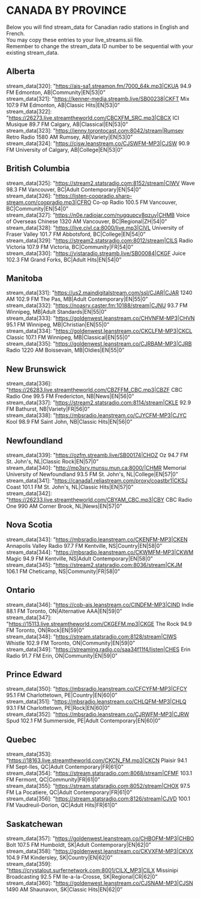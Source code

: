 # CANADA BY PROVINCE
Below you will find stream_data for Canadian radio stations in English and French.  
You may copy these entries to your live_streams.sii file.  
Remember to change the stream_data ID number to be sequential with your existing stream_data.  
## Alberta
 stream_data[320]: "https://ais-sa1.streamon.fm/7000_64k.mp3|CKUA 94.9 FM Edmonton, AB|Community|EN|53|0”  
 stream_data[321]: "https://kenner-media.streamb.live/SB00238|CKFT Mix 107.9 FM Edmonton, AB|Classic Hits|EN|53|0”  
 stream_data[322]: "https://26273.live.streamtheworld.com/CBCXFM_SRC.mp3|CBCX ICI Musique 89.7 FM Calgary, AB|Classical|EN|53|0”  
 stream_data[323]: "https://jenny.torontocast.com:8042/stream|Rumsey Retro Radio 1580 AM Rumsey, AB|Variety|EN|53|0”  
 stream_data[324]: "https://cjsw.leanstream.co/CJSWFM-MP3|CJSW 90.9 FM University of Calgary, AB|College|EN|53|0”  
## British Columbia
 stream_data[325]: "https://stream2.statsradio.com:8152/stream|CIWV Wave 98.3 FM Vancouver, BC|Adult Contemporary|EN|54|0”  
 stream_data[326]: "https://listen-coopradio.sharp-stream.com/coopradio.mp3|CFRO Co-op Radio 100.5 FM Vancouver, BC|Community|EN|54|0”  
 stream_data[327]: "https://n0e.radiojar.com/nugqupcv8qzuv|CHMB Voice of Overseas Chinese 1320 AM Vancouver, BC|Regional|ZH|54|0”  
 stream_data[328]: "https://live.civl.ca:8000/live.mp3|CIVL University of Fraser Valley 101.7 FM Abbotsford, BC|College|EN|54|0”  
 stream_data[329]: "https://stream2.statsradio.com:8012/stream|CILS Radio Victoria 107.9 FM Victoria, BC|Community|FR|54|0”  
 stream_data[330]: "https://vistaradio.streamb.live/SB00084|CKGF Juice 102.3 FM Grand Forks, BC|Adult Hits|EN|54|0”  
## Manitoba
 stream_data[331]: "https://us2.maindigitalstream.com/ssl/CJAR|CJAR 1240 AM 102.9 FM The Pas, MB|Adult Contemporary|EN|55|0”  
 stream_data[332]: "https://noasrv.caster.fm:10188/stream|CJNU 93.7 FM Winnipeg, MB|Adult Standards|EN|55|0”  
 stream_data[333]: "https://goldenwest.leanstream.co/CHVNFM-MP3|CHVN 95.1 FM Winnipeg, MB|Christian|EN|55|0”  
 stream_data[334]: "https://goldenwest.leanstream.co/CKCLFM-MP3|CKCL Classic 107.1 FM Winnipeg, MB|Classical|EN|55|0”  
 stream_data[335]: "https://goldenwest.leanstream.co/CJRBAM-MP3|CJRB Radio 1220 AM Boissevain, MB|Oldies|EN|55|0”  
## New Brunswick
 stream_data[336]: "https://26283.live.streamtheworld.com/CBZFFM_CBC.mp3|CBZF CBC Radio One 99.5 FM Fredericton, NB|News|EN|56|0”  
 stream_data[337]: "https://stream2.statsradio.com:8114/stream|CKLE 92.9 FM Bathurst, NB|Variety|FR|56|0”  
 stream_data[338]: "https://mbsradio.leanstream.co/CJYCFM-MP3|CJYC Kool 98.9 FM Saint John, NB|Classic Hits|EN|56|0”  
## Newfoundland
 stream_data[339]: "https://ozfm.streamb.live/SB00174|CHOZ Oz 94.7 FM St. John's, NL|Classic Rock|EN|57|0”  
 stream_data[340]: "http://mp3srv.munsu.mun.ca:8000/|CHMR Memorial University of Newfoundland 93.5 FM St. John's, NL|College|EN|57|0”  
 stream_data[341]: "https://canada1.reliastream.com/proxy/coastbr1|CKSJ Coast 101.1 FM St. John's, NL|Classic Hits|EN|57|0”  
 stream_data[342]: "https://26233.live.streamtheworld.com/CBYAM_CBC.mp3|CBY CBC Radio One 990 AM Corner Brook, NL|News|EN|57|0”  
## Nova Scotia
 stream_data[343]: "https://mbsradio.leanstream.co/CKENFM-MP3|CKEN Annapolis Valley Radio 97.7 FM Kentville, NS|Country|EN|58|0”  
 stream_data[344]: "https://mbsradio.leanstream.co/CKWMFM-MP3|CKWM Magic 94.9 FM Kentville, NS|Adult Contemporary|EN|58|0”  
 stream_data[345]: "https://stream2.statsradio.com:8036/stream|CKJM 106.1 FM Cheticamp, NS|Community|FR|58|0”  
## Ontario
 stream_data[346]: "https://cob-ais.leanstream.co/CINDFM-MP3|CIND Indie 88.1 FM Toronto, ON|Alternative AAA|EN|59|0”  
 stream_data[347]: "https://15113.live.streamtheworld.com/CKGEFM.mp3|CKGE The Rock 94.9 FM Toronto, ON|Rock|EN|59|0”  
 stream_data[348]: "https://stream.statsradio.com:8128/stream|CIWS Whistle 102.9 FM Toronto, ON|Community|EN|59|0”  
 stream_data[349]: "https://streaming.radio.co/saa34f11f4/listen|CHES Erin Radio 91.7 FM Erin, ON|Community|EN|59|0”  
## Prince Edward
 stream_data[350]: "https://mbsradio.leanstream.co/CFCYFM-MP3|CFCY 95.1 FM Charlottetown, PE|Country|EN|60|0”  
 stream_data[351]: "https://mbsradio.leanstream.co/CHLQFM-MP3|CHLQ 93.1 FM Charlottetown, PE|Rock|EN|60|0”  
 stream_data[352]: "https://mbsradio.leanstream.co/CJRWFM-MP3|CJRW Spud 102.1 FM Summerside, PE|Adult Contemporary|EN|60|0”  
## Quebec
 stream_data[353]: "https://18163.live.streamtheworld.com/CKCN_FM.mp3|CKCN Plaisir 94.1 FM Sept-Iles, QC|Adult Contemporary|FR|61|0”  
 stream_data[354]: "https://stream.statsradio.com:8068/stream|CFMF 103.1 FM Fermont, QC|Community|FR|61|0”  
 stream_data[355]: "https://stream.statsradio.com:8052/stream|CHOX 97.5 FM La Pocatiere, QC|Adult Contemporary|FR|61|0”  
 stream_data[356]: "https://stream.statsradio.com:8126/stream|CJVD 100.1 FM Vaudreuil-Dorion, QC|Adult Hits|FR|61|0”  
## Saskatchewan
 stream_data[357]: "https://goldenwest.leanstream.co/CHBOFM-MP3|CHBO Bolt 107.5 FM Humboldt, SK|Adult Contemporary|EN|62|0”  
 stream_data[358]: "https://goldenwest.leanstream.co/CKVXFM-MP3|CKVX 104.9 FM Kindersley, SK|Country|EN|62|0”  
 stream_data[359]: "https://crystalout.surfernetwork.com:8001/CILX_MP3|CILX Missinipi Broadcasting 92.5 FM Ile-a-la-Crosse, SK|Regional|CR|62|0”  
 stream_data[360]: "https://goldenwest.leanstream.co/CJSNAM-MP3|CJSN 1490 AM Shaunavon, SK|Classic Hits|EN|62|0”  
